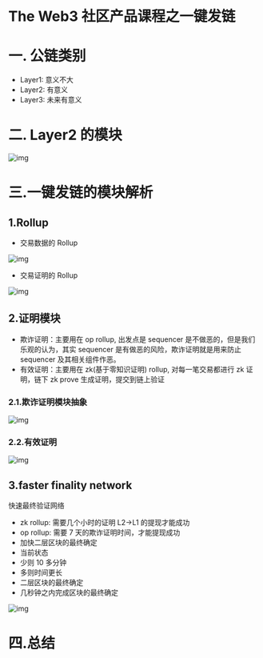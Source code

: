 # The Web3 社区产品课程之一键发链



# **一. 公链类别**

- Layer1: 意义不大
- Layer2: 有意义
- Layer3: 未来有意义

# **二. Layer2 的模块**

![img](https://thewebthree.xyz/media/editor/2858933sds_20241012133331704041.png)

# **三.一键发链的模块解析**

## **1.Rollup**

- 交易数据的 Rollup

![img](https://thewebthree.xyz/media/editor/dsasd36994_20241012133353144541.png)

- 交易证明的 Rollup

![img](https://thewebthree.xyz/media/editor/wqee3639633_20241012133417575977.png)

## **2.证明模块**

- 欺诈证明：主要用在 op rollup, 出发点是 sequencer 是不做恶的，但是我们乐观的认为，其实 sequencer 是有做恶的风险，欺诈证明就是用来防止 sequencer 及其相关组件作恶。
- 有效证明：主要用在 zk(基于零知识证明) rollup, 对每一笔交易都进行 zk 证明，链下 zk prove 生成证明，提交到链上验证

### **2.1.欺诈证明模块抽象**

![img](https://thewebthree.xyz/media/editor/36921455asdasd_20241012133439070675.png)

### **2.2.有效证明**

![img](https://thewebthree.xyz/media/editor/2312sdasdf666_20241012133459535822.png)

## **3.faster finality network**

快速最终验证网络

- zk rollup: 需要几个小时的证明 L2->L1 的提现才能成功
- op rollup: 需要 7 天的欺诈证明时间，才能提现成功
- 加快二层区块的最终确定
- 当前状态
- 少则 10 多分钟
- 多则时间更长
- 二层区块的最终确定
- 几秒钟之内完成区块的最终确定

![img](https://thewebthree.xyz/media/editor/1231asdasd_20241012133522166865.png)

# **四.总结**